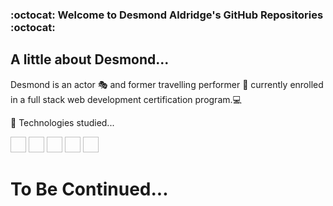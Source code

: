 ### :octocat:  Welcome to Desmond Aldridge's GitHub Repositories :octocat: 

## A little about Desmond...

Desmond is an actor 🎭 and former travelling performer 🎪 currently enrolled in a full stack web development certification program.💻 

🌱 Technologies studied...

<img scr="" width="25px" height="25px">
<img scr="" width="25px" height="25px">
<img scr="" width="25px" height="25px">
<img scr="" width="25px" height="25px">
<img scr="" width="25px" height="25px">

# To Be Continued...

<!--
**DesmondAldridge/DesmondAldridge** is a ✨ _special_ ✨ repository because its `README.md` (this file) appears on your GitHub profile.

